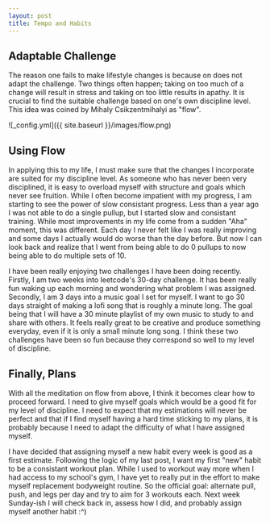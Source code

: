 ```yaml
---
layout: post
title: Tempo and Habits
---
```


## Adaptable Challenge

The reason one fails to make lifestyle changes is because on does not adapt the challenge. Two things often happen; taking on too much of a change will result in stress and taking on too little results in apathy. It is crucial to find the suitable challenge based on one's own discipline level. This idea was coined by Mihaly Csikzentmihalyi as "flow". 

![_config.yml]({{ site.baseurl }}/images/flow.png)

## Using Flow

In applying this to my life, I must make sure that the changes I incorporate are suited for my discipline level. As someone who has never been very disciplined, it is easy to overload myself with structure and goals which never see fruition. While I often become impatient with my progress, I am starting to see the power of slow consistant progress. Less than a year ago I was not able to do a single pullup, but I started slow and consistant training. While most improvements in my life come from a sudden "Aha" moment, this was different. Each day I never felt like I was really improving and some days I actually would do worse than the day before. But now I can look back and realize that I went from being able to do 0 pullups to now being able to do multiple sets of 10.

I have been really enjoying two challenges I have been doing recently. Firstly, I am two weeks into leetcode's 30-day challenge. It has been really fun waking up each morning and wondering what problem I was assigned. Secondly, I am 3 days into a music goal I set for myself. I want to go 30 days straight of making a lofi song that is roughly a minute long. The goal being that I will have a 30 minute playlist of my own music to study to and share with others. It feels really great to be creative and produce something everyday, even if it is only a small minute long song. I think these two challenges have been so fun because they correspond so well to my level of discipline.

## Finally, Plans

With all the meditation on flow from above, I think it becomes clear how to proceed forward. I need to give myself goals which would be a good fit for my level of discipline. I need to expect that my estimations will never be perfect and that if I find myself having a hard time sticking to my plans, it is probably because I need to adapt the difficulty of what I have assigned myself. 

I have decided that assigning myself a new habit every week is good as a first estimate. Following the logic of my last post, I want my first "new" habit to be a consistant workout plan. While I used to workout way more when I had access to my school's gym, I have yet to really put in the effort to make myself replacement bodyweight routine. So the official goal: alternate pull, push, and legs per day and try to aim for 3 workouts each. Next week Sunday-ish I will check back in, assess how I did, and probably assign myself another habit :^)